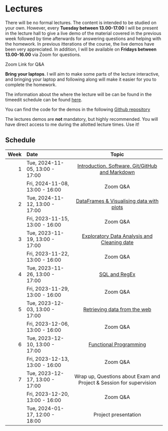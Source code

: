 # Lectures

There will be no formal lectures. The content is intended to be studied on your
own. However, every **Tuesday between 13.00-17.00** I will be present in the lecture
hall to give a live demo of the material covered in the previous week followed
by time afterwards for answering questions and helping with the homework. In
previous itterations of the course, the live demos have been very appreciated.
In addition, I will be available on **Fridays between 13.00-16.00** via Zoom for
questions.

<a name="https://stockholmuniversity.zoom.us/j/68515852290">Zoom Link for Q&A</a>

**Bring your laptops**. I will aim to make some parts of the lecture
interactive, and bringing your laptop and following along will make it easier
for you to complete the homework.

The information about the where the lecture will be can be found in the timeedit
schedule can be found
[here](https://cloud.timeedit.net/su/web/stud1/s.html?tab=3&object=cevt_48182_HT2023&startDate=20230930&endDate=20240413&type=courseevent&h=t&l=en).

You can find the code for the demos in the following [Github
repository](https://github.com/su-mt4007/lecture-demos)

The lectures demos are **not** mandatory, but highly recommended. You will have
direct access to me during the allotted lecture times. Use it!

## Schedule

|   Week    | Date                            |Topic                                                                |
|----------:|:-------------------------------|:---------------------------------------------------------------------:|
|        1  | Tue, 2024-11-05,  13:00 - 17:00 | [Introduction. Software, Git/GitHub and Markdown](/lectures/week-1) |
|           | Fri, 2024-11-08,  13:00 - 16:00 | Zoom Q&A                                                            |
|        2  | Tue, 2024-11-12,  13:00 - 17:00 | [DataFrames & Visualising data with plots](/lectures/week-2)        |
|           | Fri, 2023-11-15,  13:00 - 16:00 | Zoom Q&A                                                            |
|        3  | Tue, 2023-11-19,  13:00 - 17:00 | [Exploratory Data Analysis and Cleaning date]()     |
|           | Fri, 2023-11-22,  13:00 - 16:00 | Zoom Q&A                                                            |
|        4  | Tue, 2023-11-26,  13:00 - 17:00 | [SQL and RegEx]()                                   |
|           | Fri, 2023-11-29,  13:00 - 16:00 | Zoom Q&A                                                            |
|        5  | Tue, 2023-12-03,  13:00 - 17:00 | [Retrieving data from the web]()                    |
|           | Fri, 2023-12-06,  13:00 - 16:00 | Zoom Q&A                                                            |
|        6  | Tue, 2023-12-10,  13:00 - 17:00 | [Functional Programming]()                          |
|           | Fri, 2023-12-13,  13:00 - 16:00 | Zoom Q&A                                                            |
|        7  | Tue, 2023-12-17,  13:00 - 17:00 | Wrap up, Questions about Exam and Project & Session for supervision |
|           | Fri, 2023-12-20,  13:00 - 16:00 | Zoom Q&A                                                            |
|           | Tue, 2024-01-17,  12:00 - 18:00 | Project presentation                                           |
